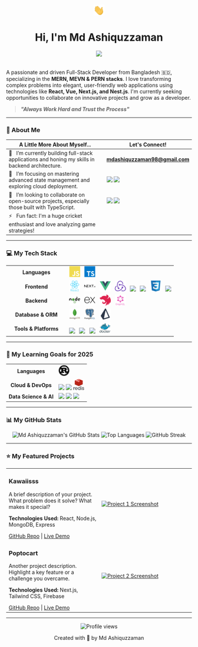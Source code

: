 <div align="center">
  <img src="https://raw.githubusercontent.com/ABSphreak/ABSphreak/master/gifs/Hi.gif" width="30px">
  <h1><b>Hi, I'm Md Ashiquzzaman</b></h1>
  <a href="https://github.com/ashiq72/">
    <img src="https://readme-typing-svg.herokuapp.com?lines=Full-Stack+Software+Developer;MERN+Stack+Specialist;Next.js+&_Nest.js+Developer;Lifelong+Learner&center=true&width=500&height=50">
  </a>
</div>

<br>

A passionate and driven Full-Stack Developer from Bangladesh 🇧🇩, specializing in the **MERN, MEVN & PERN stacks**. I love transforming complex problems into elegant, user-friendly web applications using technologies like **React, Vue, Next.js, and Nest.js**. I'm currently seeking opportunities to collaborate on innovative projects and grow as a developer.

> ***"Always Work Hard and Trust the Process"***

---

### 🚀 About Me

| A Little More About Myself...                                                                                                                    | Let's Connect!                                                                                                                                                                                                                                                                                               |
| ------------------------------------------------------------------------------------------------------------------------------------------------ | ------------------------------------------------------------------------------------------------------------------------------------------------------------------------------------------------------------------------------------------------------------------------------------------------------------ |
| 🔭 &nbsp; I’m currently building full-stack applications and honing my skills in backend architecture.                                              | **mdashiquzzaman98@gmail.com** |
| 🌱 &nbsp; I’m focusing on mastering advanced state management and exploring cloud deployment.                                                     | <a href="https://www.linkedin.com/in/md-ashiquzzaman1" target="_blank"><img src="https://img.shields.io/badge/LinkedIn-0077B5?style=for-the-badge&logo=linkedin&logoColor=white" /></a> <a href="https://github.com/ashiq72" target="_blank"><img src="https://img.shields.io/badge/GitHub-181717?style=for-the-badge&logo=github&logoColor=white" /></a> |
| 👯 &nbsp; I’m looking to collaborate on open-source projects, especially those built with TypeScript.                                              | <a href="https://www.facebook.com/Ashik.ahmed72" target="_blank"><img src="https://img.shields.io/badge/Facebook-1877F2?style=for-the-badge&logo=facebook&logoColor=white" /></a> <a href="https://www.instagram.com/ashik.ahmed72" target="_blank"><img src="https://img.shields.io/badge/Instagram-E4405F?style=for-the-badge&logo=instagram&logoColor=white" /></a> |
| ⚡ &nbsp; Fun fact: I'm a huge cricket enthusiast and love analyzing game strategies!                                                              |                                                                                                                                                                                                                                                                                                              |

---

### 💻 My Tech Stack

<table width="100%">
  <tr>
    <td align="center" width="150px" valign="middle"><strong>Languages</strong></td>
    <td>
      <a href="https://www.javascript.com/" target="_blank"><img height="30" src="https://raw.githubusercontent.com/devicons/devicon/master/icons/javascript/javascript-plain.svg"></a>&nbsp;&nbsp;
      <a href="https://www.typescriptlang.org/" target="_blank"><img height="30" src="https://raw.githubusercontent.com/devicons/devicon/master/icons/typescript/typescript-original.svg"></a>
    </td>
  </tr>
  <tr>
    <td align="center" width="150px" valign="middle"><strong>Frontend</strong></td>
    <td>
      <a href="https://reactjs.org/" target="_blank"><img height="30" src="https://raw.githubusercontent.com/devicons/devicon/master/icons/react/react-original-wordmark.svg"></a>&nbsp;&nbsp;
      <a href="https://nextjs.org/" target="_blank"><img height="30" src="https://raw.githubusercontent.com/devicons/devicon/master/icons/nextjs/nextjs-original-wordmark.svg"></a>&nbsp;&nbsp;
      <a href="https://vuejs.org/" target="_blank"><img height="30" src="https://raw.githubusercontent.com/devicons/devicon/master/icons/vuejs/vuejs-original.svg"></a>&nbsp;&nbsp;
      <a href="https://redux.js.org" target="_blank"><img src="https://raw.githubusercontent.com/devicons/devicon/master/icons/redux/redux-original.svg" height="30"></a>&nbsp;&nbsp;
      <a href="https://pinia.vuejs.org/" target="_blank"><img src="https://pinia.vuejs.org/logo.svg" height="30"></a>&nbsp;&nbsp;
      <a href="https://www.w3schools.com/html/" target="_blank"><img height="30" src="https://www.vectorlogo.zone/logos/w3_html5/w3_html5-icon.svg"></a>&nbsp;&nbsp;
      <a href="https://www.w3schools.com/css/" target="_blank"><img height="30" src="https://raw.githubusercontent.com/devicons/devicon/master/icons/css3/css3-original.svg"></a>&nbsp;&nbsp;
      <a href="https://tailwindcss.com/" target="_blank"><img src="https://www.vectorlogo.zone/logos/tailwindcss/tailwindcss-icon.svg" height="30"/></a>
    </td>
  </tr>
  <tr>
    <td align="center" width="150px" valign="middle"><strong>Backend</strong></td>
    <td>
      <a href="https://nodejs.org/en/" target="_blank"><img height="30" src="https://raw.githubusercontent.com/devicons/devicon/master/icons/nodejs/nodejs-original-wordmark.svg"></a>&nbsp;&nbsp;
      <a href="https://expressjs.com" target="_blank"><img height="30" src="https://raw.githubusercontent.com/devicons/devicon/master/icons/express/express-original.svg"></a>&nbsp;&nbsp;
      <a href="https://nestjs.com/" target="_blank"><img height="30" src="https://raw.githubusercontent.com/devicons/devicon/master/icons/nestjs/nestjs-plain.svg"></a>&nbsp;&nbsp;
      <a href="https://graphql.org/" target="_blank"><img height="30" src="https://raw.githubusercontent.com/devicons/devicon/master/icons/graphql/graphql-plain-wordmark.svg"></a>
    </td>
  </tr>
  <tr>
    <td align="center" width="150px" valign="middle"><strong>Database & ORM</strong></td>
    <td>
      <a href="https://www.mongodb.com/" target="_blank"><img height="30" src="https://raw.githubusercontent.com/devicons/devicon/master/icons/mongodb/mongodb-original-wordmark.svg"></a>&nbsp;&nbsp;
      <a href="https://www.postgresql.org" target="_blank"><img height="30" src="https://raw.githubusercontent.com/devicons/devicon/master/icons/postgresql/postgresql-original-wordmark.svg"></a>&nbsp;&nbsp;
      <a href="https://www.prisma.io/" target="_blank"><img height="30" src="https://raw.githubusercontent.com/devicons/devicon/master/icons/prisma/prisma-original.svg"></a>
    </td>
  </tr>
  <tr>
    <td align="center" width="150px" valign="middle"><strong>Tools & Platforms</strong></td>
    <td>
      <a href="https://git-scm.com/" target="_blank"><img height="30" src="https://www.vectorlogo.zone/logos/git-scm/git-scm-icon.svg"></a>&nbsp;&nbsp;
      <a href="https://firebase.google.com/" target="_blank"><img height="30" src="https://www.vectorlogo.zone/logos/firebase/firebase-icon.svg"></a>&nbsp;&nbsp;
      <a href="https://heroku.com" target="_blank"><img src="https://www.vectorlogo.zone/logos/heroku/heroku-icon.svg" height="30"></a>&nbsp;&nbsp;
      <a href="https://www.docker.com/" target="_blank"><img height="30" src="https://raw.githubusercontent.com/devicons/devicon/master/icons/docker/docker-original-wordmark.svg"></a>
    </td>
  </tr>
</table>

---

### 🌱 My Learning Goals for 2025

<table>
  <tr>
    <td align="center"><strong>Languages</strong></td>
    <td>
      <a href="https://www.rust-lang.org" target="_blank"><img height="30" src="https://raw.githubusercontent.com/devicons/devicon/master/icons/rust/rust-plain.svg"></a>
    </td>
  </tr>
  <tr>
    <td align="center"><strong>Cloud & DevOps</strong></td>
    <td>
      <a href="https://aws.amazon.com/" target="_blank"><img height="30" src="https://www.vectorlogo.zone/logos/amazon_aws/amazon_aws-icon.svg"></a>
      <a href="https://cloud.google.com/" target="_blank"><img height="30" src="https://www.vectorlogo.zone/logos/google_cloud/google_cloud-icon.svg"></a>
      <a href="https://redis.io" target="_blank"><img height="30" src="https://raw.githubusercontent.com/devicons/devicon/master/icons/redis/redis-original-wordmark.svg"></a>
    </td>
  </tr>
  <tr>
    <td align="center"><strong>Data Science & AI</strong></td>
    <td>
      <a href="https://www.tensorflow.org/" target="_blank"><img height="30" src="https://www.vectorlogo.zone/logos/tensorflow/tensorflow-icon.svg"></a>
      <a href="https://pytorch.org/" target="_blank"><img height="30" src="https://www.vectorlogo.zone/logos/pytorch/pytorch-icon.svg"></a>
      <a href="https://opencv.org/" target="_blank"><img height="30" src="https://www.vectorlogo.zone/logos/opencv/opencv-icon.svg"></a>
    </td>
  </tr>
</table>

---

### 📊 My GitHub Stats

<p align="center">
  <img src="https://github-readme-stats.vercel.app/api?username=ashiq72&show_icons=true&theme=vision-friendly-dark&hide_border=true&count_private=true" alt="Md Ashiquzzaman's GitHub Stats" />
  <img src="https://github-readme-stats.vercel.app/api/top-langs/?username=ashiq72&layout=compact&theme=vision-friendly-dark&hide_border=true" alt="Top Languages" />
  <img src="https://streak-stats.demolab.com/?user=ashiq72&theme=vision-friendly-dark&hide_border=true" alt="GitHub Streak" />
</p>

---

### ⭐ My Featured Projects

<table>
  <tr>
    <td width="50%">
      <h3>Kawaiisss</h3>
      <p>A brief description of your project. What problem does it solve? What makes it special?</p>
      <p><strong>Technologies Used:</strong> React, Node.js, MongoDB, Express</p>
      <a href="[LINK_TO_YOUR_PROJECT_REPO]" target="_blank">GitHub Repo</a> | 
      <a href="[LINK_TO_LIVE_DEMO]" target="_blank">Live Demo</a>
    </td>
    <td width="50%">
      <a href="[LINK_TO_LIVE_DEMO]" target="_blank">
        <img src="https://bponi.sgp1.cdn.digitaloceanspaces.com/bponi/file/7be0f45b-d87d-47ca-a183-428a89cc9515.png" alt="Project 1 Screenshot" width="100%">
      </a>
    </td>
  </tr>
  <tr>
    <td width="50%">
      <h3>Poptocart</h3>
      <p>Another project description. Highlight a key feature or a challenge you overcame.</p>
      <p><strong>Technologies Used:</strong> Next.js, Tailwind CSS, Firebase</p>
      <a href="[LINK_TO_YOUR_PROJECT_REPO]" target="_blank">GitHub Repo</a> | 
      <a href="[LINK_TO_LIVE_DEMO]" target="_blank">Live Demo</a>
    </td>
    <td width="50%">
       <a href="[LINK_TO_LIVE_DEMO]" target="_blank">
        <img src="https://bponi.sgp1.cdn.digitaloceanspaces.com/bponi/file/aeb9de6f-b7b7-448b-a55b-adf6f77c5e96.png" alt="Project 2 Screenshot" width="100%">
      </a>
    </td>
  </tr>
</table>

---

<div align="center">
  <p>
    <img src="https://komarev.com/ghpvc/?username=ashiq72&label=Profile%20Views&color=0e75b6&style=flat-square" alt="Profile views" />
  </p>
  <p>Created with 🖤 by Md Ashiquzzaman</p>
</div>
